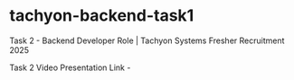 # tachyon-backend-task1
Task 2 - Backend Developer Role | Tachyon Systems Fresher Recruitment 2025

Task 2 Video Presentation Link -
